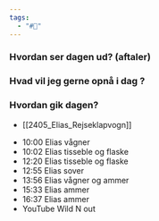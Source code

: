 ```yaml
---
tags:
  - "#📅"
---
```

### Hvordan ser dagen ud? (aftaler)


### Hvad vil jeg gerne opnå i dag ?


### Hvordan gik dagen?

- [[2405_Elias_Rejseklapvogn]]
* 10:00 Elias vågner
* 10:02 Elias tisseble og flaske 
* 12:20 Elias tisseble og flaske
* 12:55 Elias sover
* 13:56 Elias vågner og ammer
* 15:33 Elias ammer
* 16:37 Elias ammer
* YouTube Wild N out